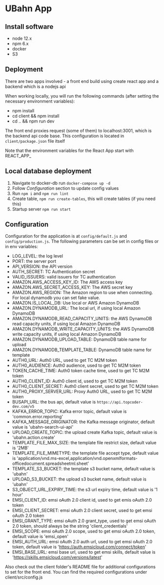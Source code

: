 # UBahn App

## Install software

- node 12.x
- npm 6.x
- docker
- S3

## Deployment

There are two apps involved - a front end build using create react app and a backend which is a nodejs api

When working locally, you will run the following commands (after setting the necessary environment variables):

- npm install
- cd client && npm install
- cd .. && npm run dev

The front end proxies request (some of them) to localhost:3001, which is the backend api code base. This configuration is located in `client/package.json` file itself

Note that the environment variables for the React App start with REACT_APP_

## Local database deployment

1. Navigate to docker-db run `docker-compose up -d`
2. Follow *Configuration* section to update config values
3. Run `npm i` and `npm run lint`
4. Create table, `npm run create-tables`, this will create tables (if you need this)
5. Startup server `npm run start`

## Configuration

Configuration for the application is at `config/default.js` and `config/production.js`. The following parameters can be set in config files or in env variables:

- LOG_LEVEL: the log level
- PORT: the server port
- API_VERSION: the API version
- AUTH_SECRET: TC Authentication secret
- VALID_ISSUERS: valid issuers for TC authentication
- AMAZON.AWS_ACCESS_KEY_ID: The AWS access key
- AMAZON.AWS_SECRET_ACCESS_KEY: The AWS secret key
- AMAZON.AWS_REGION: The Amazon region to use when connecting. For local dynamodb you can set fake value.
- AMAZON.IS_LOCAL_DB: Use local or AWS Amazon DynamoDB
- AMAZON.DYNAMODB_URL: The local url, if using local Amazon DynamoDB
- AMAZON.DYNAMODB_READ_CAPACITY_UNITS: the AWS DynamoDB read capacity units, if using local Amazon DynamoDB
- AMAZON.DYNAMODB_WRITE_CAPACITY_UNITS: the AWS DynamoDB write capacity units, if using local Amazon DynamoDB
- AMAZON.DYNAMODB_UPLOAD_TABLE: DynamoDB table name for upload
- AMAZON.DYNAMODB_TEMPLATE_TABLE: DynamoDB table name for template
- AUTH0_URL: Auth0 URL, used to get TC M2M token
- AUTH0_AUDIENCE: Auth0 audience, used to get TC M2M token
- TOKEN_CACHE_TIME: Auth0 token cache time, used to get TC M2M token
- AUTH0_CLIENT_ID: Auth0 client id, used to get TC M2M token
- AUTH0_CLIENT_SECRET: Auth0 client secret, used to get TC M2M token
- AUTH0_PROXY_SERVER_URL: Proxy Auth0 URL, used to get TC M2M token
- BUSAPI_URL: the bus api, default value is `https://api.topcoder-dev.com/v5`
- KAFKA_ERROR_TOPIC: Kafka error topic, default value is 'common.error.reporting'
- KAFKA_MESSAGE_ORIGINATOR: the Kafka message originator, default value is 'ubahn-search-ui-api'
- UPLOAD_CREATE_TOPIC: the upload create Kafka topic, default value is 'ubahn.action.create'
- TEMPLATE_FILE_MAX_SIZE: the template file restrict size, default value is '2MB'
- TEMPLATE_FILE_MIMETYPE: the template file accept type, default value is 'application/vnd.ms-excel,application/vnd.openxmlformats-officedocument.spreadsheetml.sheet'
- TEMPLATE_S3_BUCKET: the template s3 bucket name, default value is 'ubahn'
- UPLOAD_S3_BUCKET: the upload s3 bucket name, default value is 'ubahn'
- S3_OBJECT_URL_EXPIRY_TIME: the s3 url expiry time, default value is '1 hour'
- EMSI_CLIENT_ID: emsi oAuth 2.0 client id, used to get emis oAuth 2.0 token
- EMSI_CLIENT_SECRET: emsi oAuth 2.0 client secret, used to get emsi oAuth 2.0 token
- EMSI_GRANT_TYPE: emsi oAuth 2.0 grant_type, used to get emsi oAuth 2.0 token, should always be the string 'client_credentials'
- EMSI_SCOPE: emsi oAuth 2.0 scope, used to get emsi oAuth 2.0 token, default value is 'emsi_open'
- EMSI_AUTH_URL: emsi oAuth 2.0 auth url, used to get emsi oAuth 2.0 token, default value is 'https://auth.emsicloud.com/connect/token'
- EMSI_BASE_URL: emsi base url, used to get emsi skills, default value is 'https://skills.emsicloud.com/versions/latest'

Also check out the client folder's README file for additional configurations to set for the front end. You can find the required configurations under client/src/config.js
